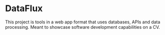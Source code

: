 # DataFlux
This project is tools in a web app format that uses databases, APIs and data processing. Meant to showcase software development capabilities on a CV.
